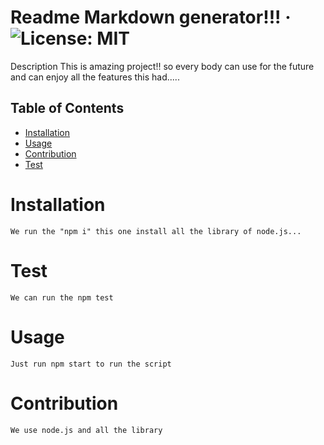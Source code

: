 # Readme Markdown generator!!! &middot; ![License: MIT](https://img.shields.io/badge/License-MIT-yellow.svg)
 Description
This is amazing project!! so every body can use for the future and can enjoy all the features this had.....
 ## Table of Contents
 * [Installation](#Installation)
 * [Usage](#Usage)
 * [Contribution](#Contribution)
 * [Test](#Test)
# Installation
`We run the "npm i" this one install all the library of node.js...`

# Test
`We can run the npm test`

# Usage
`Just run npm start to run the script`

# Contribution
`We use node.js and all the library`
